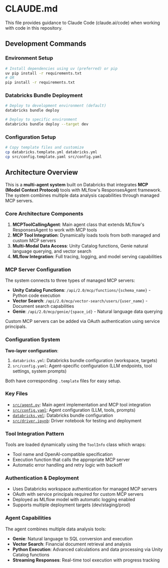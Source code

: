 # CLAUDE.md

This file provides guidance to Claude Code (claude.ai/code) when working with code in this repository.

## Development Commands

### Environment Setup

```bash
# Install dependencies using uv (preferred) or pip
uv pip install -r requirements.txt
# OR
pip install -r requirements.txt
```

### Databricks Bundle Deployment

```bash
# Deploy to development environment (default)
databricks bundle deploy

# Deploy to specific environment
databricks bundle deploy --target dev
```

### Configuration Setup

```bash
# Copy template files and customize
cp databricks.template.yml databricks.yml
cp src/config.template.yaml src/config.yaml
```

## Architecture Overview

This is a **multi-agent system** built on Databricks that integrates **MCP (Model Context Protocol)** tools with MLflow's ResponsesAgent framework. The system combines multiple data analysis capabilities through managed MCP servers.

### Core Architecture Components

1. **MCPToolCallingAgent**: Main agent class that extends MLflow's ResponsesAgent to work with MCP tools
2. **MCP Tool Integration**: Dynamically loads tools from both managed and custom MCP servers
3. **Multi-Modal Data Access**: Unity Catalog functions, Genie natural language querying, and vector search
4. **MLflow Integration**: Full tracing, logging, and model serving capabilities

### MCP Server Configuration

The system connects to three types of managed MCP servers:

- **Unity Catalog Functions**: `/api/2.0/mcp/functions/{schema_name}` - Python code execution
- **Vector Search**: `/api/2.0/mcp/vector-search/users/{user_name}` - Document search capabilities
- **Genie**: `/api/2.0/mcp/genie/{space_id}` - Natural language data querying

Custom MCP servers can be added via OAuth authentication using service principals.

### Configuration System

**Two-layer configuration**:

1. `databricks.yml`: Databricks bundle configuration (workspace, targets)
2. `src/config.yaml`: Agent-specific configuration (LLM endpoints, tool settings, system prompts)

Both have corresponding `.template` files for easy setup.

### Key Files

- [`src/agent.py`](src/agent.py): Main agent implementation and MCP tool integration
- [`src/config.yaml`](src/config.yaml): Agent configuration (LLM, tools, prompts)
- [`databricks.yml`](databricks.yml): Databricks bundle configuration
- [`src/driver.ipynb`](src/driver.ipynb): Driver notebook for testing and deployment

### Tool Integration Pattern

Tools are loaded dynamically using the `ToolInfo` class which wraps:

- Tool name and OpenAI-compatible specification
- Execution function that calls the appropriate MCP server
- Automatic error handling and retry logic with backoff

### Authentication & Deployment

- Uses Databricks workspace authentication for managed MCP servers
- OAuth with service principals required for custom MCP servers
- Deployed as MLflow model with automatic logging enabled
- Supports multiple deployment targets (dev/staging/prod)

### Agent Capabilities

The agent combines multiple data analysis tools:

- **Genie**: Natural language to SQL conversion and execution
- **Vector Search**: Financial document retrieval and analysis
- **Python Execution**: Advanced calculations and data processing via Unity Catalog functions
- **Streaming Responses**: Real-time tool execution with progress tracking
